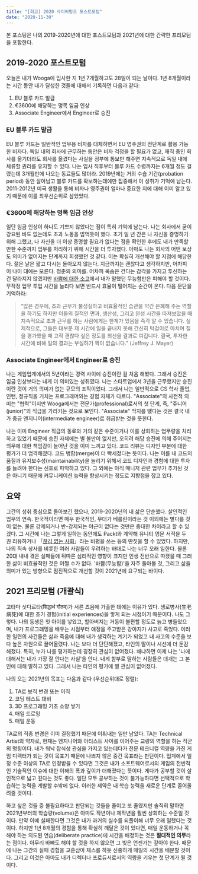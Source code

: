 ```yaml
---
title: "[회고] 2020 사이버펑크 포스트모텀"
date: "2020-11-30"
---
```


본 포스팅은 나의 2019-2020년에 대한 포스트모텀과 2021년에 대한 간략한 프리모텀을 포함한다.

## 2019-2020 포스트모텀

오늘은 내가 Wooga에 입사한 지 1년 7개월하고도 28일이 되는 날이다. 1년 8개월이라는 시간 동안 내가 달성한 것들에 대해서 기록하면 다음과 같다:

1. EU 블루 카드 발급
1. €3600에 해당하는 명목 임금 인상
1. Associate Engineer에서 Engineer로 승진

### EU 블루 카드 발급

EU 블루 카드는 일반적인 업무용 비자를 대체하면서 EU 영주권의 전단계로 활용 가능한 비자다. 독일 내의 회사에 근무하는 동안은 비자 걱정을 할 필요가 없고, 재직 중인 회사를 옮기더라도 회사를 옮겼다는 사실을 정부에 통보만 해주면 지속적으로 독일 내에 체류할 권리를 유지할 수 있다. 나는 입사 직후부터 블루 카드 수령까지는 6개월 정도 걸렸는데 3개월만에 나오는 동료들도 많더라. 2019년에는 거의 수습 기간(probation period) 동안 살아남고 블루 카드를 확보하는데에만 집중해서 이 성취가 기억에 남는다. 2011-2012년 미국 생활을 통해 비자나 영주권이 얼마나 중요한 지에 대해 이미 알고 있기 때문에 이를 최우선순위로 삼았었다.

### €3600에 해당하는 명목 임금 인상

일단 임금 인상이 하나도 기쁘지 않았다는 점이 특히 기억에 남는다. 나는 회사에서 굳이 강요된 바도 없는데도 초과 노동을 밥먹듯이 했다. 초기 일 년 간은 나 자신을 증명하기 위해 그랬고, 나 자신을 더 이상 증명할 필요가 없다는 점을 확인한 후에도 내가 만족할 만한 수준까지 업무를 처리하기 위해 시간을 더 투자했다. 아마도 나는 회사의 어떤 보상도 의미가 없어지는 단계까지 희생했던 것 같다. 이는 확실히 개선해야 할 지점에 해당한다. 젊은 날은 짧고 다시는 돌아오지 않는다. 지금까지는 괜찮다고 생각하지만, 어차피 이 나이 대에는 모른다. 청춘의 의미를. 어차피 목숨은 건다는 감각을 가지고 투신하는 건 달라지지 않겠지만 [바쁨에 대한 소고](https://sungkukpark.github.io/essy_on_busyness/)에서 내가 말했던 무능함만은 피해야 할 것이다. 무작정 업무 투입 시간을 늘리다 보면 반드시 효율이 떨어지는 순간이 온다. 다음 문단을 기억하라:

> "많은 경우에, 초과 근무가 불성실하고 비효율적인 습관을 약간 은폐해 주는 역할을 하기도 하지만 이들의 질적인 면과, 생산성, 그리고 완성 시간을 따져보았을 때 지속적으로 초과 근무를 하는 사람에게는 한계가 있음을 즉각 알 수 있습니다. 실제적으로, 그들은 대부분 제 시간에 일을 끝내지 못해 간신히 턱걸이로 마치며 질을 평가했을 때 고작 괜찮다 싶은 정도를 최선을 결과로 여깁니다. 결국, 투자한 시간에 비해 일의 결과는 부실하기 짝이 없습니다." (Jeffrey J. Mayer)

### Associate Engineer에서 Engineer로 승진

나는 게임업계에서의 5년이라는 경력 사이에 승진이란 걸 처음 해봤다. 그래서 승진은 임금 인상보다는 내게 더 의미있는 성취였다. 나는 스타트업에서 3년을 근무했지만 승진이란 것이 거의 의미가 없는 규모의 조직이었다. 그래서 나는 일반적으로 CS 학사 졸업, 인턴, 정규직을 거치는 프로그래머와는 경험 자체가 다르다. "Associate"의 사전적 의미는 "협력"이지만 Wooga에서는 전문가(professional)로서의 첫 단계, 즉, "주니어(junior)"의 직급을 가리키는 것으로 보인다. "Associate" 딱지를 뗐다는 것은 결국 내가 중급 엔지니어(intermediate engineer)로 취급받는 것을 뜻한다.

나는 이미 Engineer 직급의 동료와 거의 같은 수준이거나 이를 상회하는 업무량을 처리하고 있었기 때문에 승진 자체에는 별 불만이 없지만, 오히려 해당 승진에 의해 주어지는 의무에 대한 책임감이 늘어난 것을 이미 느끼고 있다. 코드 리뷰는 디자인 부분에 대한 평가가 더 엄격해졌다. 코드 병합(merge)이 더 빡세졌다는 뜻이다. 나는 이를 내 코드의 품질과 유지보수성(maintainability)을 늘리기 위해서 코드 디자인과 경험에 대한 투자를 늘려야 한다는 신호로 파악하고 있다. 그 외에는 아직 매니저 관련 업무가 추가된 것은 아니기 때문에 커뮤니케이션 능력을 향상시키는 정도로 지향점을 잡고 있다.

## 요약

그간의 성취 중심으로 돌아보긴 했으나, 2019-2020년의 내 삶은 단순했다. 살인적인 업무의 연속. 한국적이라면 매우 한국적인, 무대가 베를린이라는 것 이외에는 별다를 것이 없는. 물론 강제되거나 반-강제되는 야근이 없다는 것만은 중대한 차이라고 할 수 있겠다. 그 시간에 나는 그렇게 일하는 동안에도 Packt와 계약해 유니티 영문 서적을 두 권 리뷰하거나 「[끊김 없는 사회](http://0000-dddd.com/ko/texts/seamless-society/)」라는 비평을 쓰는 등의 딴짓을 할 수 있었다. 하지만, 나의 직속 상사를 비롯한 여러 사람들이 우려하는 바대로 나는 너무 오래 일한다. 물론 20대 내내 겪은 실패들에 뒤따른 심리적인 영향이 크지만 인생 전반으로 따졌을 때 그러한 삶이 비효율적인 것은 어쩔 수가 없다. '바쁨(무능함)'을 자주 돌아볼 것, 그리고 삶을 의미가 있는 방향으로 점진적으로 개선할 것이 2021년에 요구되는 바이다.

## 2021 프리모텀 (개괄식)

고타마 싯다르타(सिद्धार्थ गौतम)가 서른 즈음에 가출한 데에는 이유가 있다. 생로병사(生老病死)에 대한 초기 경험(initial experiences)을 쌓게 되는 시점이기 때문이다. 나도 그렇다. 나의 동생은 첫 아이를 낳았고, 할아버지는 거동이 불편할 정도로 늙고 병들었으며, 내가 프로그래밍을 배우는 시점부터 애정을 주고받은 강아지가 사고로 죽었다. 이러한 일련의 사건들은 삶과 죽음에 대해 내가 생각하는 계기가 되었고 내 사고의 수준을 보다 높은 차원으로 끌어올렸다. 나는 보다 더 단단해졌고, 타인의 말이나 시선에 더 둔감해졌다. 특히, 누가 나를 평가하는데 굉장히 관심이 없어졌다. 왜냐하면 이제 나는 '나에 대해서는 내가 가장 잘 안다는 사실'을 안다. 내게 함부로 말하는 사람들은 대개는 그 본인에 대해 말하고 있다. 그래서 나는 타인의 평가에 별 관심이 없어졌다.

나의 오는 2021년의 목표는 다음과 같다 (우선순위대로 정렬):

1. TA로 보직 변경 또는 이직
1. 코딩 테스트 대비
1. 3D 프로그래밍 기초 소양 쌓기
1. 매일 드로잉
1. 매일 운동

TA로의 직종 변경은 이미 결정했기 때문에 이뤄내는 일만 남았다. TA는 Technical Artist의 약자로, 현재는 엔지니어와 아티스트 사이를 이어주는 교량의 역할을 하는 직군의 명칭이다. 내가 워낙 잡식성 관심을 가지고 있는데다가 전문 테크니컬 역량을 가진 게임 디렉터가 되는 것이 목표기 때문에 나쁘지 않은 중간 목표라는 판단이다. 업계에서 일정 수준 이상의 TA로 인정받을 수 있다면 그것은 내가 소프트웨어로서의 게임의 전반적인 기술적인 이슈에 대한 이해의 폭과 깊이가 더해졌다는 뜻이다. 게다가 공부할 것이 살인적으로 넓고 깊다는 것도 좋다. 일단 모두 공부하는 것이 불가능하다면 선택적으로 학습하는 능력을 계발할 수밖에 없다. 이러한 제약은 내 학습 능력을 새로운 단계로 끌어올려줄 것이다.

하고 싶은 것들 중 불필요하다고 판단되는 것들을 줄이고 또 줄였지만 솔직히 말하면 2021년부터의 학습량(volume)은 아마도 작년이나 제작년을 훨씬 상회하는 수준일 것이다. 만약 이에 실패한다면 그것은 내가 과거의 실수를 되풀이해 너무 오래 일했다는 것이다. 하지만 1년 8개월의 경험을 통해 확실히 깨달은 것이 있다면, 매일 운동하거나 꼭 해야 하는 의도된 연습(deliberate practice)에 시간을 배정하는 것은 **절대적인 의무**라는 점이다. 아무리 바빠도 해야 할 것을 하지 않으면 그 빚은 언젠가는 갚아야 한다. 때문에 나는 그간의 실패 경험을 교훈삼아 체스를 하듯 신중하게 매일의 시간을 배분할 것이다. 그리고 이것은 아마도 내가 디렉터나 프로듀서로서의 역량을 키우는 첫 단계가 될 것이다.
